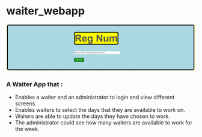 # waiter_webapp

![Alt text](https://github.com/JunaidGool/registration_numbers_webapp/blob/master/read_me_images/regNumLanding.GIF)

### A Waiter App that :
* Enables a waiter and an administrator to login and view different screens.
* Enables waiters to select the days that they are available to work on.
* Waiters are able to update the days they have chosen to work.
* The administrator could see how many waiters are available to work for the week.
